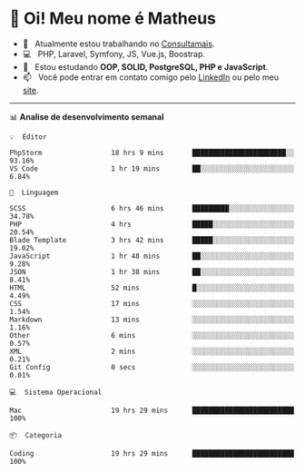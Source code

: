 # 👋 Oi! Meu nome é Matheus

- 🔭 &nbsp; Atualmente estou trabalhando no [Consultamais](https://consultamais.com.br/).
- 💻 &nbsp; PHP, Laravel, Symfony, JS, Vue.js, Boostrap.
- 🌱 &nbsp; Estou estudando **OOP, SOLID, PostgreSQL, PHP e JavaScript**.
- 📫 &nbsp; Você pode entrar em contato comigo pelo [LinkedIn](https://www.linkedin.com/in/matheuscamargoxavier/) ou pelo meu [site](https://matheuscamargo.co).

-------

📊  **Analise de desenvolvimento semanal**
```text
💡  Editor

PhpStorm                 18 hrs 9 mins       ███████████████████████░░     93.16%
VS Code                  1 hr 19 mins        ██░░░░░░░░░░░░░░░░░░░░░░░      6.84%
```
```text
💬  Linguagem

SCSS                     6 hrs 46 mins       █████████░░░░░░░░░░░░░░░░     34.78%
PHP                      4 hrs               █████░░░░░░░░░░░░░░░░░░░░     20.54%
Blade Template           3 hrs 42 mins       █████░░░░░░░░░░░░░░░░░░░░     19.02%
JavaScript               1 hr 48 mins        ██░░░░░░░░░░░░░░░░░░░░░░░      9.28%
JSON                     1 hr 38 mins        ██░░░░░░░░░░░░░░░░░░░░░░░      8.41%
HTML                     52 mins             █░░░░░░░░░░░░░░░░░░░░░░░░      4.49%
CSS                      17 mins             ░░░░░░░░░░░░░░░░░░░░░░░░░      1.54%
Markdown                 13 mins             ░░░░░░░░░░░░░░░░░░░░░░░░░      1.16%
Other                    6 mins              ░░░░░░░░░░░░░░░░░░░░░░░░░      0.57%
XML                      2 mins              ░░░░░░░░░░░░░░░░░░░░░░░░░      0.21%
Git Config               0 secs              ░░░░░░░░░░░░░░░░░░░░░░░░░      0.01%
```
```text
💻  Sistema Operacional

Mac                      19 hrs 29 mins      █████████████████████████       100%
```
```text
📦  Categoria

Coding                   19 hrs 29 mins      █████████████████████████       100%
```
